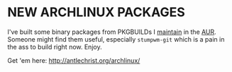 NEW ARCHLINUX PACKAGES
======================

I've built some binary packages from PKGBUILDs I [maintain][] in the
[AUR][].  Someone might find them useful, especially `stumpwm-git` which is a
pain in the ass to build right now.  Enjoy.

Get 'em here:  <http://antlechrist.org/archlinux/>

[AUR]: http://aur.archlinux.org
[maintain]: http://aur.archlinux.org/packages.php?SeB=m&K=AndrewAntle
